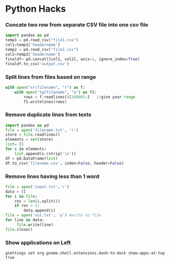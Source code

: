 # Python Hacks

### Concate two row from separate CSV file into one csv file
```python
import pandas as pd
temp1 = pd.read_csv("file1.csv")
col1=temp1['headername']
temp2 = pd.read_csv("file2.csv")
col2=temp2['headername']
finaldf= pd.concat([col1, col2], axis=1, ignore_index=True)
finaldf.to_csv('output.csv')
```

### Split lines from files based on range
```python
with open("srcfilename", "r") as f:
    with open("tgtfilename", "a") as f1:
        rows = f.readlines()[100001:]   //give your range
        f1.writelines(rows)
```

### Remove duplicate lines from texts
```python
import pandas as pd
file = open('filename.txt', 'r') 
store = file.readlines()
elements = set(store)
list= []
for s in elements:
    list.append(s.rstrip('\n'))
df = pd.DataFrame(list)
df.to_csv('filename.csv', index=False, header=False)
```
### Remove lines having less than 1 word
```python
file = open('input.txt','r')
data = []
for i in file:
    res = len(i.split())
    if res > 1:
        data.append(i)
file = open('out.txt', 'a') #write to file
for line in data:
     file.write(line)
file.close()
```

### Show applications on Left
```
gsettings set org.gnome.shell.extensions.dash-to-dock show-apps-at-top true
```
